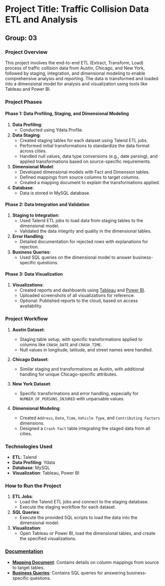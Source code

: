# Project Title: Traffic Collision Data ETL and Analysis

## Group: 03

### Project Overview
This project involves the end-to-end ETL (Extract, Transform, Load) process of traffic collision data from Austin, Chicago, and New York, followed by staging, integration, and dimensional modeling to enable comprehensive analysis and reporting. The data is transformed and loaded into a dimensional model for analysis and visualization using tools like Tableau and Power BI.

### Project Phases

#### Phase 1: Data Profiling, Staging, and Dimensional Modeling
1. **Data Profiling**:
   - Conducted using Ydata Profile.
2. **Data Staging**:
   - Created staging tables for each dataset using Talend ETL jobs.
   - Performed initial transformations to standardize the data format across cities.
   - Handled null values, data type conversions (e.g., date parsing), and applied transformations based on source-specific requirements.
3. **Dimensional Model**:
   - Developed dimensional models with Fact and Dimension tables.
   - Defined mappings from source columns to target columns.
   - Created a mapping document to explain the transformations applied.
4. **Database**:
   - Data is stored in  MySQL database.

#### Phase 2: Data Integration and Validation
1. **Staging to Integration**:
   - Used Talend ETL jobs to load data from staging tables to the dimensional model.
   - Validated the data integrity and quality in the dimensional tables.
2. **Error Handling**:
   - Detailed documentation for rejected rows with explanations for rejection.
3. **Business Queries**:
   - Used SQL queries on the dimensional model to answer business-specific questions.

#### Phase 3: Data Visualization
1. **Visualizations**:
   - Created reports and dashboards using [Tableau](https://github.com/DurgeshS-25/Motor-Vehicle-collisions-Crashes/blob/main/Phase_03/Final_Project_Tableau.twbx) and [Power BI](https://github.com/DurgeshS-25/Motor-Vehicle-collisions-Crashes/blob/main/Phase_03/Final_Project_PowerBI.pbit).
   - Uploaded screenshots of all visualizations for reference.
   - Optional: Published reports to the cloud, based on access availability.

### Project Workflow

1. **Austin Dataset**:
   - Staging table setup, with specific transformations applied to columns like `CRASH_DATE` and `CRASH_TIME`.
   - Null values in longitude, latitude, and street names were handled.

2. **Chicago Dataset**:
   - Similar staging and transformations as Austin, with additional handling for unique Chicago-specific attributes.

3. **New York Dataset**:
   - Specific transformations and error handling, especially for `NUMBER_OF_PERSONS_INJURED` with unparsable values.

4. **Dimensional Modeling**:
   - Created `Address`, `Date`, `Time`, `Vehicle Type`, and `Contributing Factors` dimensions.
   - Designed a `Crash Fact` table integrating the staged data from all cities.

### Technologies Used
- **ETL**: Talend
- **Data Profiling**: Ydata
- **Database**: MySQL
- **Visualization**: Tableau, Power BI

### How to Run the Project
1. **ETL Jobs**:
   - Load the Talend ETL jobs and connect to the staging database.
   - Execute the staging workflow for each dataset.
2. **SQL Queries**:
   - Execute the provided SQL scripts to load the data into the dimensional model.
3. **Visualization**:
   - Open Tableau or Power BI, load the dimensional tables, and create the specified visualizations.

### [**Documentation**](https://github.com/DurgeshS-25/Motor-Vehicle-collisions-Crashes/blob/main/Phase_01/Workflow_explaination_final.docx)
- [**Mapping Document**](https://github.com/DurgeshS-25/Motor-Vehicle-collisions-Crashes/blob/main/Phase_01/Mapping_Document_final.xlsx): Contains details on column mappings from source to target tables.
- [**Business Queries**](https://github.com/DurgeshS-25/Motor-Vehicle-collisions-Crashes/blob/main/Phase_02/Business%20queries.sql): Contains SQL queries for answering business-specific questions.
